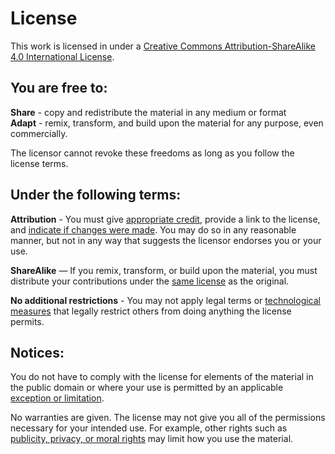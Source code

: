 # License

This work is licensed in under a [Creative Commons Attribution-ShareAlike 4.0 International License](https://creativecommons.org/licenses/by-sa/4.0/).

## You are free to:

**Share** - copy and redistribute the material in any medium or format  
**Adapt** - remix, transform, and build upon the material for any purpose, even commercially.  

The licensor cannot revoke these freedoms as long as you follow the license terms.

## Under the following terms:

**Attribution** - You must give [appropriate credit](https://creativecommons.org/licenses/by/4.0/#), provide a link to the license, and [indicate if changes were made](https://creativecommons.org/licenses/by/4.0/#). You may do so in any reasonable manner, but not in any way that suggests the licensor endorses you or your use.

**ShareAlike** — If you remix, transform, or build upon the material, you must distribute your contributions under the [same license](https://creativecommons.org/licenses/by-sa/4.0/#Â) as the original.

**No additional restrictions** - You may not apply legal terms or [technological measures](https://creativecommons.org/licenses/by/4.0/#) that legally restrict others from doing anything the license permits.

## Notices:

You do not have to comply with the license for elements of the material in the public domain or where your use is permitted by an applicable [exception or limitation](https://creativecommons.org/licenses/by/4.0/#).

No warranties are given. The license may not give you all of the permissions necessary for your intended use. For example, other rights such as [publicity, privacy, or moral rights](https://creativecommons.org/licenses/by/4.0/#) may limit how you use the material.
